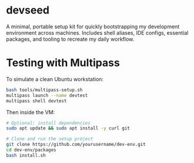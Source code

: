 # devseed
A minimal, portable setup kit for quickly bootstrapping my development environment across machines. Includes shell aliases, IDE configs, essential packages, and tooling to recreate my daily workflow.



# Testing with Multipass

To simulate a clean Ubuntu workstation:

```bash
bash tools/multipass-setup.sh
multipass launch --name devtest
multipass shell devtest
```

Then inside the VM:

```bash
# Optional: install dependencies
sudo apt update && sudo apt install -y curl git

# Clone and run the setup project
git clone https://github.com/yourusername/dev-env.git
cd dev-env/packages
bash install.sh
```
